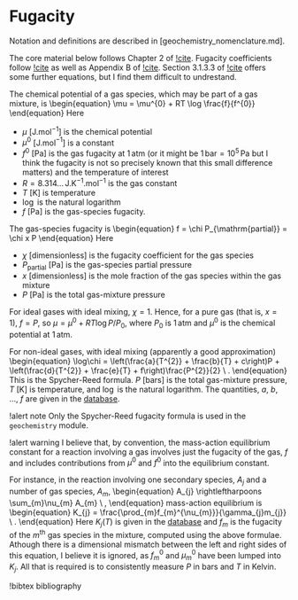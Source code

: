 # Fugacity

Notation and definitions are described in [geochemistry_nomenclature.md].

The core material below follows Chapter 2 of [!cite](prausnitz).  Fugacity coefficients follow [!cite](spycher1988) as well as Appendix B of [!cite](toughreact).  Section 3.1.3.3 of [!cite](bethke_2007) offers some further equations, but I find them difficult to undrestand.

The chemical potential of a gas species, which may be part of a gas mixture, is
\begin{equation}
\mu = \mu^{0} + RT \log \frac{f}{f^{0}}
\end{equation}
Here

- $\mu$ \[J.mol$^{-1}$\] is the chemical potential
- $\mu^{0}$ \[J.mol$^{-1}$\] is a constant
- $f^{0}$ \[Pa\] is the gas fugacity at 1$\,$atm (or it might be $1\,\mathrm{bar}=10^{5}\,\mathrm{Pa}$ but I think the fugacity is not so precisely known that this small difference matters) and the temperature of interest
- $R = 8.314\ldots\,$J.K$^{-1}$.mol$^{-1}$ is the gas constant
- $T$ \[K\] is temperature
- $\log$ is the natural logarithm
- $f$ \[Pa\] is the gas-species fugacity.

The gas-species fugacity is
\begin{equation}
f = \chi P_{\mathrm{partial}} = \chi x P
\end{equation}
Here

- $\chi$ \[dimensionless\] is the fugacity coefficient for the gas species
- $P_{\mathrm{partial}}$ \[Pa\] is the gas-species partial pressure
- $x$ \[dimensionless\] is the mole fraction of the gas species within the gas mixture
- $P$ \[Pa\] is the total gas-mixture pressure

For ideal gases with ideal mixing, $\chi=1$.  Hence, for a pure gas (that is, $x=1$), $f=P$, so $\mu = \mu^{0} + RT\log P/P_{0}$, where $P_{0}$ is 1$\,$atm and $\mu^{0}$ is the chemical potential at 1$\,$atm.

For non-ideal gases, with ideal mixing (apparently a good approximation)
\begin{equation}
\log\chi = \left(\frac{a}{T^{2}} + \frac{b}{T} + c\right)P + \left(\frac{d}{T^{2}} + \frac{e}{T} + f\right)\frac{P^{2}}{2} \ .
\end{equation}
This is the Spycher-Reed formula.  $P$ \[bars\] is the total gas-mixture pressure, $T$ \[K\] is temperature, and $\log$ is the natural logarithm.  The quantities, $a$, $b$, $\ldots$, $f$ are given in the [database](geochemistry/database/index.md).

!alert note
Only the Spycher-Reed fugacity formula is used in the `geochemistry` module.

!alert warning
I believe that, by convention, the mass-action equilibrium constant for a reaction involving a gas involves just the fugacity of the gas, $f$ and includes contributions from $\mu^{0}$ and $f^{0}$ into the equilibrium constant.

For instance, in the reaction involving one secondary species, $A_{j}$ and a number of gas species, $A_{m}$,
\begin{equation}
A_{j} \rightleftharpoons \sum_{m}\nu_{m} A_{m} \ ,
\end{equation}
mass-action equilibrium is
\begin{equation}
K_{j} = \frac{\prod_{m}f_{m}^{\nu_{m}}}{\gamma_{j}m_{j}} \ .
\end{equation}
Here $K_{j}(T)$ is given in the [database](geochemistry/database/index.md) and $f_{m}$ is the fugacity of the $m^{\mathrm{th}}$ gas species in the mixture, computed using the above formulae.  Athough there is a dimensional mismatch between the left and right sides of this equation, I believe it is ignored, as $f^{0}_{m}$ and $\mu^{0}_{m}$ have been lumped into $K_{j}$.  All that is required is to consistently measure $P$ in bars and $T$ in Kelvin.


!bibtex bibliography
